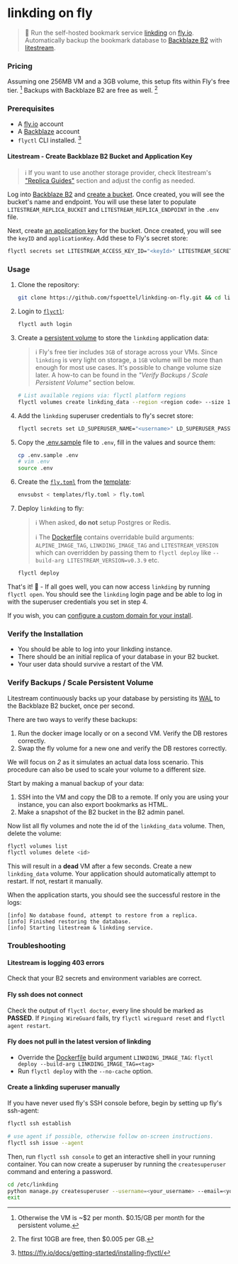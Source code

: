 # linkding on fly

> 🔖 Run the self-hosted bookmark service [linkding](https://github.com/sissbruecker/linkding) on [fly.io](https://fly.io/). Automatically backup the bookmark database to [Backblaze B2](https://www.backblaze.com/b2/cloud-storage.html) with [litestream](https://litestream.io/).

### Pricing

Assuming one 256MB VM and a 3GB volume, this setup fits within Fly's free tier. [^0] Backups with Backblaze B2 are free as well. [^1]

[^0]: Otherwise the VM is ~$2 per month. $0.15/GB per month for the persistent volume.
[^1]: The first 10GB are free, then $0.005 per GB.

### Prerequisites

- A [fly.io](https://fly.io/) account
- A [Backblaze](https://www.backblaze.com/) account
- `flyctl` CLI installed. [^2]

[^2]: https://fly.io/docs/getting-started/installing-flyctl/

#### Litestream - Create Backblaze B2 Bucket and Application Key

> ℹ️ If you want to use another storage provider, check litestream's ["Replica Guides"](https://litestream.io/guides/#replica-guides) section and adjust the config as needed.

Log into [Backblaze B2](https://secure.backblaze.com/user_signin.htm) and [create a bucket](https://litestream.io/guides/backblaze/#create-a-bucket). Once created, you will see the bucket's name and endpoint. You will use these later to populate `LITESTREAM_REPLICA_BUCKET` and `LITESTREAM_REPLICA_ENDPOINT` in the `.env` file.

Next, create [an application key](https://litestream.io/guides/backblaze/#create-a-user) for the bucket. Once created, you will see the `keyID` and `applicationKey`. Add these to Fly's secret store:

```sh
flyctl secrets set LITESTREAM_ACCESS_KEY_ID="<keyId>" LITESTREAM_SECRET_ACCESS_KEY="<applicationKey>"
```

### Usage

1. Clone the repository:

    ```sh
    git clone https://github.com/fspoettel/linkding-on-fly.git && cd linkding-on-fly
    ```

2. Login to [`flyctl`](https://fly.io/docs/getting-started/log-in-to-fly/):

    ```sh
    flyctl auth login
    ```

3. Create a [persistent volume](https://fly.io/docs/reference/volumes/) to store the `linkding` application data:

    > ℹ️ Fly's free tier includes `3GB` of storage across your VMs. Since `linkding` is very light on storage, a `1GB` volume will be more than enough for most use cases. It's possible to change volume size later. A how-to can be found in the _"Verify Backups / Scale Persistent Volume"_ section below.

    ```sh
    # List available regions via: flyctl platform regions
    flyctl volumes create linkding_data --region <region code> --size 1
    ```

4. Add the `linkding` superuser credentials to fly's secret store:

    ```sh
    flyctl secrets set LD_SUPERUSER_NAME="<username>" LD_SUPERUSER_PASSWORD="<password>"
    ```

5. Copy the [.env.sample](.env.sample) file to `.env`, fill in the values and source them:

    ```sh
    cp .env.sample .env
    # vim .env
    source .env
    ```

6. Create the [`fly.toml`](https://fly.io/docs/reference/configuration/) from the [template](templates/fly.toml):

    ```sh
    envsubst < templates/fly.toml > fly.toml
    ```

7. Deploy `linkding` to fly:

    > ℹ️ When asked, **do not** setup Postgres or Redis.
    >
    > ℹ️ The [Dockerfile](Dockerfile) contains overridable build arguments: `ALPINE_IMAGE_TAG`, `LINKDING_IMAGE_TAG` and `LITESTREAM_VERSION` which can overridden by passing them to `flyctl deploy` like `--build-arg LITESTREAM_VERSION=v0.3.9` etc.

    ```sh
    flyctl deploy
    ```

That's it! 🚀 - If all goes well, you can now access `linkding` by running `flyctl open`. You should see the `linkding` login page and be able to log in with the superuser credentials you set in step 4.

If you wish, you can [configure a custom domain for your install](https://fly.io/docs/app-guides/custom-domains-with-fly/).

### Verify the Installation

- You should be able to log into your linkding instance.
- There should be an initial replica of your database in your B2 bucket.
- Your user data should survive a restart of the VM.

### Verify Backups / Scale Persistent Volume

Litestream continuously backs up your database by persisting its [WAL](https://en.wikipedia.org/wiki/Write-ahead_logging) to the Backblaze B2 bucket, once per second.

There are two ways to verify these backups:

1. Run the docker image locally or on a second VM. Verify the DB restores correctly.
2. Swap the fly volume for a new one and verify the DB restores correctly.

We will focus on _2_ as it simulates an actual data loss scenario. This procedure can also be used to scale your volume to a different size.

Start by making a manual backup of your data:

1. SSH into the VM and copy the DB to a remote. If only you are using your instance, you can also export bookmarks as HTML.
2. Make a snapshot of the B2 bucket in the B2 admin panel.

Now list all fly volumes and note the id of the `linkding_data` volume. Then, delete the volume:

```sh
flyctl volumes list
flyctl volumes delete <id>
```

This will result in a **dead** VM after a few seconds. Create a new `linkding_data` volume. Your application should automatically attempt to restart. If not, restart it manually.

When the application starts, you should see the successful restore in the logs:

```
[info] No database found, attempt to restore from a replica.
[info] Finished restoring the database.
[info] Starting litestream & linkding service.
```

### Troubleshooting

#### Litestream is logging 403 errors

Check that your B2 secrets and environment variables are correct.

#### Fly ssh does not connect

Check the output of `flyctl doctor`, every line should be marked as **PASSED**. If `Pinging WireGuard` fails, try `flyctl wireguard reset` and `flyctl agent restart`.

#### Fly does not pull in the latest version of linkding

- Override the [Dockerfile](Dockerfile#L2) build argument `LINKDING_IMAGE_TAG`: `flyctl deploy --build-arg LINKDING_IMAGE_TAG=<tag>`
- Run `flyctl deploy` with the `--no-cache` option.

#### Create a linkding superuser manually

If you have never used fly's SSH console before, begin by setting up fly's ssh-agent:

```sh
flyctl ssh establish

# use agent if possible, otherwise follow on-screen instructions.
flyctl ssh issue --agent
```

Then, run `flyctl ssh console` to get an interactive shell in your running container. You can now create a superuser by running the `createsuperuser` command and entering a password.

```sh
cd /etc/linkding
python manage.py createsuperuser --username=<your_username> --email=<your_email>
exit
```

